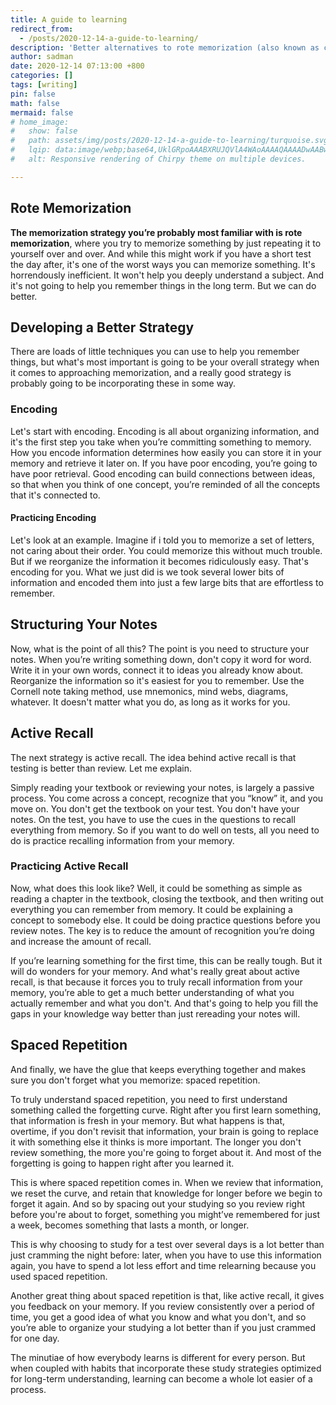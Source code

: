 ```yaml
---
title: A guide to learning
redirect_from:
  - /posts/2020-12-14-a-guide-to-learning/
description: 'Better alternatives to rote memorization (also known as cramming the night before an exam)'
author: sadman
date: 2020-12-14 07:13:00 +800
categories: []
tags: [writing]
pin: false
math: false
mermaid: false
# home_image:
#   show: false
#   path: assets/img/posts/2020-12-14-a-guide-to-learning/turquoise.svg
#   lqip: data:image/webp;base64,UklGRpoAAABXRUJQVlA4WAoAAAAQAAAADwAABwAAQUxQSDIAAAARL0AmbZurmr57yyIiqE8oiG0bejIYEQTgqiDA9vqnsUSI6H+oAERp2HZ65qP/VIAWAFZQOCBCAAAA8AEAnQEqEAAIAAVAfCWkAALp8sF8rgRgAP7o9FDvMCkMde9PK7euH5M1m6VWoDXf2FkP3BqV0ZYbO6NA/VFIAAAA
#   alt: Responsive rendering of Chirpy theme on multiple devices.

---
```


## Rote Memorization

**The memorization strategy you’re probably most familiar with is rote memorization**, where you try to memorize something by just repeating it to yourself over and over. And while this might work if you have a short test the day after, it's one of the worst ways you can memorize something. It's horrendously inefficient. It won't help you deeply understand a subject. And it's not going to help you remember things in the long term. But we can do better.

## Developing a Better Strategy

There are loads of little techniques you can use to help you remember things, but what's most important is going to be your overall strategy when it comes to approaching memorization, and a really good strategy is probably going to be incorporating these in some way.

### Encoding

Let's start with encoding. Encoding is all about organizing information, and it's the first step you take when you’re committing something to memory. How you encode information determines how easily you can store it in your memory and retrieve it later on. If you have poor encoding, you’re going to have poor retrieval. Good encoding can build connections between ideas, so that when you think of one concept, you’re reminded of all the concepts that it's connected to.

#### Practicing Encoding

Let's look at an example. Imagine if i told you to memorize a set of letters, not caring about their order. You could memorize this without much trouble. But if we reorganize the information it becomes ridiculously easy. That's encoding for you. What we just did is we took several lower bits of information and encoded them into just a few large bits that are effortless to remember.

## Structuring Your Notes

Now, what is the point of all this? The point is you need to structure your notes. When you’re writing something down, don't copy it word for word. Write it in your own words, connect it to ideas you already know about. Reorganize the information so it's easiest for you to remember. Use the Cornell note taking method, use mnemonics, mind webs, diagrams, whatever. It doesn't matter what you do, as long as it works for you.

## Active Recall

The next strategy is active recall. The idea behind active recall is that testing is better than review. Let me explain.

Simply reading your textbook or reviewing your notes, is largely a passive process. You come across a concept, recognize that you “know” it, and you move on. You don't get the textbook on your test. You don't have your notes. On the test, you have to use the cues in the questions to recall everything from memory. So if you want to do well on tests, all you need to do is practice recalling information from your memory.

### Practicing Active Recall

Now, what does this look like? Well, it could be something as simple as reading a chapter in the textbook, closing the textbook, and then writing out everything you can remember from memory. It could be explaining a concept to somebody else. It could be doing practice questions before you review notes. The key is to reduce the amount of recognition you’re doing and increase the amount of recall.

If you’re learning something for the first time, this can be really tough. But it will do wonders for your memory. And what's really great about active recall, is that because it forces you to truly recall information from your memory, you’re able to get a much better understanding of what you actually remember and what you don't. And that's going to help you fill the gaps in your knowledge way better than just rereading your notes will.

## Spaced Repetition

And finally, we have the glue that keeps everything together and makes sure you don't forget what you memorize: spaced repetition.

To truly understand spaced repetition, you need to first understand something called the forgetting curve. Right after you first learn something, that information is fresh in your memory. But what happens is that, overtime, if you don't revisit that information, your brain is going to replace it with something else it thinks is more important. The longer you don't review something, the more you're going to forget about it. And most of the forgetting is going to happen right after you learned it.

This is where spaced repetition comes in. When we review that information, we reset the curve, and retain that knowledge for longer before we begin to forget it again. And so by spacing out your studying so you review right before you're about to forget, something you might’ve remembered for just a week, becomes something that lasts a month, or longer.

This is why choosing to study for a test over several days is a lot better than just cramming the night before: later, when you have to use this information again, you have to spend a lot less effort and time relearning because you used spaced repetition.

Another great thing about spaced repetition is that, like active recall, it gives you feedback on your memory. If you review consistently over a period of time, you get a good idea of what you know and what you don't, and so you’re able to organize your studying a lot better than if you just crammed for one day.

The minutiae of how everybody learns is different for every person. But when coupled with habits that incorporate these study strategies optimized for long-term understanding, learning can become a whole lot easier of a process.
